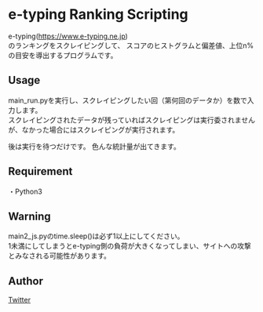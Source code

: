 e-typing Ranking Scripting
===

e-typing(https://www.e-typing.ne.jp)  
のランキングをスクレイピングして、  スコアのヒストグラムと偏差値、上位n%の目安を導出するプログラムです。

## Usage
main_run.pyを実行し、スクレイピングしたい回（第何回のデータか）を数で入力します。  
スクレイピングされたデータが残っていればスクレイピングは実行委されませんが、なかった場合にはスクレイピングが実行されます。  
  
後は実行を待つだけです。
色んな統計量が出てきます。

## Requirement
・Python3

## Warning
main2_js.pyのtime.sleep()は必ず1以上にしてください。  
1未満にしてしまうとe-typing側の負荷が大きくなってしまい、サイトへの攻撃とみなされる可能性があります。

## Author
[Twitter](https://twitter.com/chizu_potato)
